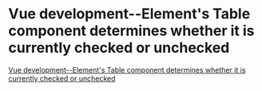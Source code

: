 # Vue development--Element's Table component determines whether it is currently checked or unchecked
[Vue development--Element's Table component determines whether it is currently checked or unchecked](https://aiwithcloud.com/2022/09/15/vue_development__elements_table_component_determines_whether_it_is_currently_checked_or_unchecked/)